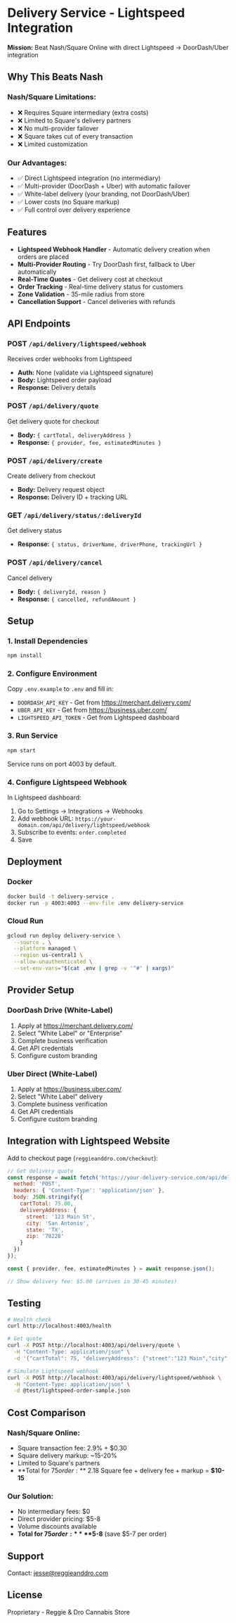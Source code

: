 # Delivery Service - Lightspeed Integration

**Mission:** Beat Nash/Square Online with direct Lightspeed → DoorDash/Uber integration

## Why This Beats Nash

### Nash/Square Limitations:
- ❌ Requires Square intermediary (extra costs)
- ❌ Limited to Square's delivery partners
- ❌ No multi-provider failover
- ❌ Square takes cut of every transaction
- ❌ Limited customization

### Our Advantages:
- ✅ Direct Lightspeed integration (no intermediary)
- ✅ Multi-provider (DoorDash + Uber) with automatic failover
- ✅ White-label delivery (your branding, not DoorDash/Uber)
- ✅ Lower costs (no Square markup)
- ✅ Full control over delivery experience

## Features

- **Lightspeed Webhook Handler** - Automatic delivery creation when orders are placed
- **Multi-Provider Routing** - Try DoorDash first, fallback to Uber automatically
- **Real-Time Quotes** - Get delivery cost at checkout
- **Order Tracking** - Real-time delivery status for customers
- **Zone Validation** - 35-mile radius from store
- **Cancellation Support** - Cancel deliveries with refunds

## API Endpoints

### POST `/api/delivery/lightspeed/webhook`
Receives order webhooks from Lightspeed
- **Auth:** None (validate via Lightspeed signature)
- **Body:** Lightspeed order payload
- **Response:** Delivery details

### POST `/api/delivery/quote`
Get delivery quote for checkout
- **Body:** `{ cartTotal, deliveryAddress }`
- **Response:** `{ provider, fee, estimatedMinutes }`

### POST `/api/delivery/create`
Create delivery from checkout
- **Body:** Delivery request object
- **Response:** Delivery ID + tracking URL

### GET `/api/delivery/status/:deliveryId`
Get delivery status
- **Response:** `{ status, driverName, driverPhone, trackingUrl }`

### POST `/api/delivery/cancel`
Cancel delivery
- **Body:** `{ deliveryId, reason }`
- **Response:** `{ cancelled, refundAmount }`

## Setup

### 1. Install Dependencies
```bash
npm install
```

### 2. Configure Environment
Copy `.env.example` to `.env` and fill in:
- `DOORDASH_API_KEY` - Get from https://merchant.delivery.com/
- `UBER_API_KEY` - Get from https://business.uber.com/
- `LIGHTSPEED_API_TOKEN` - Get from Lightspeed dashboard

### 3. Run Service
```bash
npm start
```

Service runs on port 4003 by default.

### 4. Configure Lightspeed Webhook
In Lightspeed dashboard:
1. Go to Settings → Integrations → Webhooks
2. Add webhook URL: `https://your-domain.com/api/delivery/lightspeed/webhook`
3. Subscribe to events: `order.completed`
4. Save

## Deployment

### Docker
```bash
docker build -t delivery-service .
docker run -p 4003:4003 --env-file .env delivery-service
```

### Cloud Run
```bash
gcloud run deploy delivery-service \
  --source . \
  --platform managed \
  --region us-central1 \
  --allow-unauthenticated \
  --set-env-vars="$(cat .env | grep -v '^#' | xargs)"
```

## Provider Setup

### DoorDash Drive (White-Label)
1. Apply at https://merchant.delivery.com/
2. Select "White Label" or "Enterprise"
3. Complete business verification
4. Get API credentials
5. Configure custom branding

### Uber Direct (White-Label)
1. Apply at https://business.uber.com/
2. Select "White Label" delivery
3. Complete business verification
4. Get API credentials
5. Configure custom branding

## Integration with Lightspeed Website

Add to checkout page (`reggieanddro.com/checkout`):

```javascript
// Get delivery quote
const response = await fetch('https://your-delivery-service.com/api/delivery/quote', {
  method: 'POST',
  headers: { 'Content-Type': 'application/json' },
  body: JSON.stringify({
    cartTotal: 75.00,
    deliveryAddress: {
      street: '123 Main St',
      city: 'San Antonio',
      state: 'TX',
      zip: '78228'
    }
  })
});

const { provider, fee, estimatedMinutes } = await response.json();

// Show delivery fee: $5.00 (arrives in 30-45 minutes)
```

## Testing

```bash
# Health check
curl http://localhost:4003/health

# Get quote
curl -X POST http://localhost:4003/api/delivery/quote \
  -H "Content-Type: application/json" \
  -d '{"cartTotal": 75, "deliveryAddress": {"street":"123 Main","city":"San Antonio","state":"TX","zip":"78228"}}'

# Simulate Lightspeed webhook
curl -X POST http://localhost:4003/api/delivery/lightspeed/webhook \
  -H "Content-Type: application/json" \
  -d @test/lightspeed-order-sample.json
```

## Cost Comparison

### Nash/Square Online:
- Square transaction fee: 2.9% + $0.30
- Square delivery markup: ~15-20%
- Limited to Square's partners
- **Total for $75 order:** ~$2.18 Square fee + delivery fee + markup = **$10-15**

### Our Solution:
- No intermediary fees: $0
- Direct provider pricing: $5-8
- Volume discounts available
- **Total for $75 order:** **$5-8** (save $5-7 per order)

## Support

Contact: jesse@reggieanddro.com

## License

Proprietary - Reggie & Dro Cannabis Store
